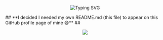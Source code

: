 <p align="center">
  <img src="https://readme-typing-svg.herokuapp.com?size=24&color=458588&center=true&vCenter=true&width=600&lines=uStOoPiAs+GitHub+Profile!;Not+much+to+see+here.;Thanks+for+stopping+bye+bye.;" alt="Typing SVG" />
</p>
## **I decided I needed my own README.md (this file) to appear on this GitHub profile page of mine 😄** ##
<p align="center"><img src="https://i.imgur.com/fa9odX2.png"></p>

<!--
Here are some ideas to get you started:

- 🔭 I’m currently working on ...
- 🌱 I’m currently learning ...
- 👯 I’m looking to collaborate on ...
- 🤔 I’m looking for help with ...
- 💬 Ask me about ...
- 📫 How to reach me: ...
- 😄 Pronouns: ...
- ⚡ Fun fact: ...
-->

